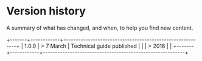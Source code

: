 Version history
===============

A summary of what has changed, and when, to help you find new content.

+-------+------------+----------------------------------------------------------+
| 1.0.0 | > 7 March  | Technical guide published                                |
|       | > 2016     |                                                          |
+-------+------------+----------------------------------------------------------+


